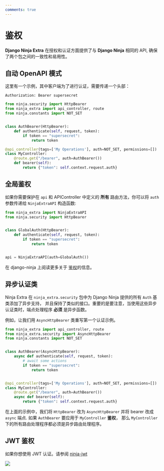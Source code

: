 ```yaml
---
comments: true
---
```

# **鉴权**

**Django Ninja Extra** 在授权和认证方面提供了与 **Django Ninja** 相同的 API, 确保了两个包之间的一致性和易用性。

## **自动 OpenAPI 模式**

这里有一个示例，其中客户端为了进行认证，需要传递一个头部：

`Authorization: Bearer supersecret`

```Python
from ninja.security import HttpBearer
from ninja_extra import api_controller, route
from ninja.constants import NOT_SET


class AuthBearer(HttpBearer):
    def authenticate(self, request, token):
        if token == "supersecret":
            return token

@api_controller(tags=['My Operations'], auth=NOT_SET, permissions=[])
class MyController:
    @route.get("/bearer", auth=AuthBearer())
    def bearer(self):
        return {"token": self.context.request.auth}

```

## **全局鉴权** 

如果你需要保护在  `api` 和 APIController 中定义的 **所有** 路由方法，你可以将 `auth` 参数传递给 `NinjaExtraAPI` 构造函数:


```Python
from ninja_extra import NinjaExtraAPI
from ninja.security import HttpBearer


class GlobalAuth(HttpBearer):
    def authenticate(self, request, token):
        if token == "supersecret":
            return token


api = NinjaExtraAPI(auth=GlobalAuth())

```
在 django-ninja 上阅读更多关于 [鉴权](https://django-ninja.cn/guides/authentication/)的信息。

## 异步认证类

Ninja Extra 在 `ninja_extra.security` 包中为 Django Ninja 提供的所有 `Auth` 基类添加了异步支持，
并且保持了类似的接口。重要的是要注意，当使用这些异步认证类时，端点处理程序 **必须** 是异步函数。

例如，让我们用 `AsyncHttpBearer` 类重写第一个认证示例。

```Python
from ninja_extra import api_controller, route
from ninja_extra.security import AsyncHttpBearer
from ninja.constants import NOT_SET


class AuthBearer(AsyncHttpBearer):
    async def authenticate(self, request, token):
        # await some actions
        if token == "supersecret":
            return token


@api_controller(tags=['My Operations'], auth=NOT_SET, permissions=[])
class MyController:
    @route.get("/bearer", auth=AuthBearer())
    async def bearer(self):
        return {"token": self.context.request.auth}

```
在上面的示例中，我们将 `HttpBearer` 改为 `AsyncHttpBearer` 并将 bearer 改成 `async` 端点. 
如果 `AuthBearer` 要应用于 `MyController` **鉴权**， 那么 `MyController` 下的所有路由处理程序都必须是异步路由处理程序。


## **JWT 鉴权**
如果你想使用 JWT 认证。请参阅 [ninja-jwt](https://pypi.org/project/django-ninja-jwt/)

<img style="object-fit: cover; object-position: 50% 50%;" loading="lazy" fetchpriority="auto" aria-hidden="true" draggable="false" src="https://picsum.photos/825/47.jpg">
